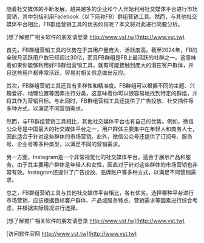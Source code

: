 随着社交媒体的不断发展，越来越多的企业和个人开始利用社交媒体平台进行市场营销，其中包括利用Facebook（以下简称FB）群组营销工具。然而，与其他社交媒体平台相比，FB群组营销工具的优劣如何呢？本文将对此进行简要分析。

[想了解推广相关软件的朋友请登录 http://www.vst.tw](http://www.vst.tw)

首先，FB群组营销工具的优势在于其用户量庞大、活跃度高。截至2024年，FB的全球月活跃用户数已经超过30亿，而且FB群组是FB上最活跃的社群之一。这意味着如果你能够利用好FB群组营销工具，就有可能接触到庞大的潜在客户群体，并且这些用户都非常活跃，容易对相关信息做出反应。

其次，FB群组营销工具还具有多样性和精准度。FB群组可以根据不同的主题、兴趣爱好、地理位置等因素进行分类，这意味着你可以很容易地找到特定的群组，并将其作为营销目标。与此同时，FB群组营销工具还提供了广告投放、社交插件等多种方式，以满足不同营销需求。

然而，与FB群组营销工具相比，其他社交媒体平台也有自己的优势。例如，微信公众号是中国最大的社交媒体平台之一，用户群体主要集中在年轻人和商务人士，因此适合于针对这些群体的市场营销。此外，微信公众号还提供了订阅号、服务号、企业号等多种类型，以满足不同的营销需求。

另一方面，Instagram是一个非常视觉化的社交媒体平台，适合于展示产品和服务。由于其主要用户群体是年轻人和女性，因此对于针对这些群体的市场营销也非常有效。Instagram还提供了广告投放、品牌账户等多种方式，以满足不同营销需求。

总之，FB群组营销工具与其他社交媒体平台相比，各有优劣。选择哪种平台进行市场营销，应该根据目标客户群体、产品或服务特点、营销需求等因素进行综合考虑，并根据实际情况进行选择。

[想了解推广相关软件的朋友请登录 http://www.vst.tw](http://www.vst.tw)


[访问软件官网 http://www.vst.tw](http://www.vst.tw)
